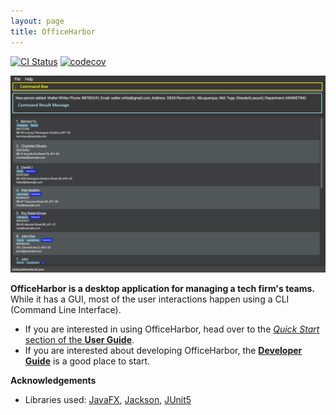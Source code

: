 ```yaml
---
layout: page
title: OfficeHarbor
---
```


[![CI Status](https://github.com/AY2324S2-CS2103T-W13-2/tp/actions/workflows/gradle.yml/badge.svg)](https://github.com/AY2324S2-CS2103T-W13-2/tp/actions/workflows/gradle.yml)
[![codecov](https://codecov.io/gh/AY2324S2-CS2103T-W13-2/tp/graph/badge.svg?token=ZEIZBUOZMK)](https://codecov.io/gh/AY2324S2-CS2103T-W13-2/tp)

![Ui](images/Ui.png)

**OfficeHarbor is a desktop application for managing a tech firm's teams.** While it has a GUI, most of the user interactions happen using a CLI (Command Line Interface).

* If you are interested in using OfficeHarbor, head over to the [_Quick Start_ section of the **User Guide**](UserGuide.html#quick-start).
* If you are interested about developing OfficeHarbor, the [**Developer Guide**](DeveloperGuide.html) is a good place to start.


**Acknowledgements**

* Libraries used: [JavaFX](https://openjfx.io/), [Jackson](https://github.com/FasterXML/jackson), [JUnit5](https://github.com/junit-team/junit5)
